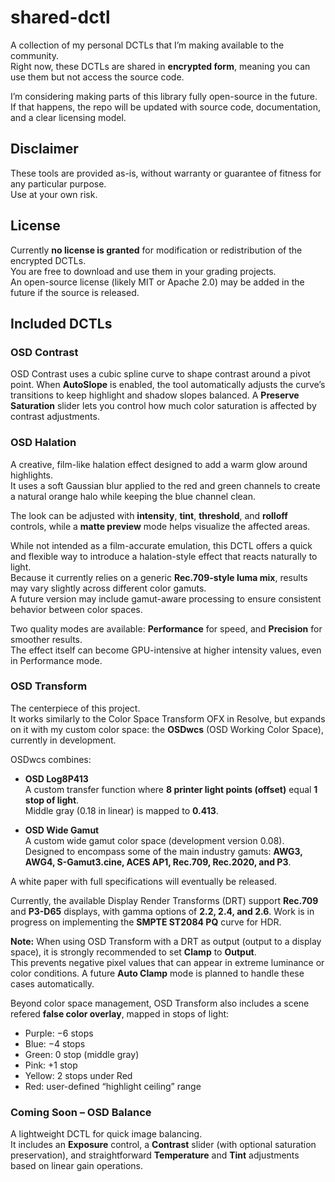 # shared-dctl

A collection of my personal DCTLs that I’m making available to the community.  
Right now, these DCTLs are shared in **encrypted form**, meaning you can use them but not access the source code.  

I’m considering making parts of this library fully open-source in the future.  
If that happens, the repo will be updated with source code, documentation, and a clear licensing model.



## Disclaimer
These tools are provided as-is, without warranty or guarantee of fitness for any particular purpose.  
Use at your own risk.



## License
Currently **no license is granted** for modification or redistribution of the encrypted DCTLs.  
You are free to download and use them in your grading projects.  
An open-source license (likely MIT or Apache 2.0) may be added in the future if the source is released.



## Included DCTLs

### **OSD Contrast**
OSD Contrast uses a cubic spline curve to shape contrast around a pivot point.
When **AutoSlope** is enabled, the tool automatically adjusts the curve’s transitions to keep highlight and shadow slopes balanced.
A **Preserve Saturation** slider lets you control how much color saturation is affected by contrast adjustments.

### **OSD Halation**
A creative, film-like halation effect designed to add a warm glow around highlights.  
It uses a soft Gaussian blur applied to the red and green channels to create a natural orange halo while keeping the blue channel clean.  

The look can be adjusted with **intensity**, **tint**, **threshold**, and **rolloff** controls, while a **matte preview** mode helps visualize the affected areas.  

While not intended as a film-accurate emulation, this DCTL offers a quick and flexible way to introduce a halation-style effect that reacts naturally to light.  
Because it currently relies on a generic **Rec.709-style luma mix**, results may vary slightly across different color gamuts.  
A future version may include gamut-aware processing to ensure consistent behavior between color spaces.  

Two quality modes are available: **Performance** for speed, and **Precision** for smoother results.  
The effect itself can become GPU-intensive at higher intensity values, even in Performance mode.

### **OSD Transform**
The centerpiece of this project.  
It works similarly to the Color Space Transform OFX in Resolve, but expands on it with my custom color space: the **OSDwcs** (OSD Working Color Space), currently in development.  

OSDwcs combines:  

- **OSD Log8P413**  
  A custom transfer function where **8 printer light points (offset)** equal **1 stop of light**.  
  Middle gray (0.18 in linear) is mapped to **0.413**.  

- **OSD Wide Gamut**  
  A custom wide gamut color space (development version 0.08).  
  Designed to encompass some of the main industry gamuts: **AWG3, AWG4, S-Gamut3.cine, ACES AP1, Rec.709, Rec.2020, and P3**.  

A white paper with full specifications will eventually be released.

Currently, the available Display Render Transforms (DRT) support **Rec.709** and **P3-D65** displays, with gamma options of **2.2, 2.4, and 2.6**. Work is in progress on implementing the **SMPTE ST2084 PQ** curve for HDR.  

**Note:**  When using OSD Transform with a DRT as output (output to a display space), it is strongly recommended to set **Clamp** to **Output**.  
This prevents negative pixel values that can appear in extreme luminance or color conditions.
A future **Auto Clamp** mode is planned to handle these cases automatically.

Beyond color space management, OSD Transform also includes a scene refered **false color overlay**, mapped in stops of light:  
- Purple: −6 stops
- Blue: −4 stops  
- Green: 0 stop (middle gray)  
- Pink: +1 stop  
- Yellow: 2 stops under Red  
- Red: user-defined “highlight ceiling” range

### **Coming Soon – OSD Balance**  
A lightweight DCTL for quick image balancing.  
It includes an **Exposure** control, a **Contrast** slider (with optional saturation preservation), and straightforward **Temperature** and **Tint** adjustments based on linear gain operations.
